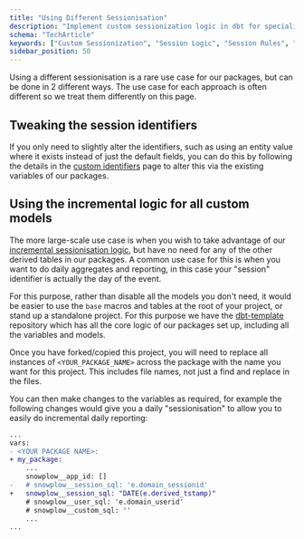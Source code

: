 ```yaml
---
title: "Using Different Sessionisation"
description: "Implement custom sessionization logic in dbt for specialized behavioral analytics requirements."
schema: "TechArticle"
keywords: ["Custom Sessionization", "Session Logic", "Session Rules", "Custom Sessions", "Session Definition", "Session Models"]
sidebar_position: 50
---
```


Using a different sessionisation is a rare use case for our packages, but can be done in 2 different ways. The use case for each approach is often different so we treat them differently on this page.

## Tweaking the session identifiers
If you only need to slightly alter the identifiers, such as using an entity value where it exists instead of just the default fields, you can do this by following the details in the [custom identifiers](/docs/modeling-your-data/modeling-your-data-with-dbt/package-features/identity-stitching/index.md) page to alter this via the existing variables of our packages.

## Using the incremental logic for all custom models
The more large-scale use case is when you wish to take advantage of our [incremental sessionisation logic](/docs/modeling-your-data/modeling-your-data-with-dbt/package-mechanics/incremental-processing/index.md), but have no need for any of the other derived tables in our packages. A common use case for this is when you want to do daily aggregates and reporting, in this case your "session" identifier is actually the day of the event.

For this purpose, rather than disable all the models you don't need, it would be easier to use the `base` macros and tables at the root of your project, or stand up a standalone project. For this purpose we have the [dbt-template](https://github.com/snowplow-incubator/dbt-template) repository which has all the core logic of our packages set up, including all the variables and models.

Once you have forked/copied this project, you will need to replace all instances of `<YOUR_PACKAGE_NAME>` across the package with the name you want for this project. This includes file names, not just a find and replace in the files.

You can then make changes to the variables as required, for example the following changes would give you a daily "sessionisation" to allow you to easily do incremental daily reporting:

```diff title=dbt_project.yml
...
vars:
- <YOUR PACKAGE NAME>:
+ my_package:
    ...
    snowplow__app_id: []
-   # snowplow__session_sql: 'e.domain_sessionid'
+   snowplow__session_sql: "DATE(e.derived_tstamp)"
    # snowplow__user_sql: 'e.domain_userid'
    # snowplow__custom_sql: ''
    ...
...
```
